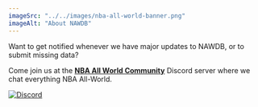 ```yaml
---
imageSrc: "../../images/nba-all-world-banner.png"
imageAlt: "About NAWDB"
---
```


Want to get notified whenever we have major updates to NAWDB, or to submit missing data?

Come join us at the **[NBA All World Community](https://disboard.org/server/1032854323752869964)** Discord server where we chat everything NBA All-World.

[![Discord](https://img.shields.io/badge/Discord-5865F2.svg?style=for-the-badge&logo=Discord&logoColor=white)](https://disboard.org/server/1032854323752869964)

